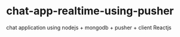 # chat-app-realtime-using-pusher
 chat application using nodejs + mongodb + pusher + client Reactjs
